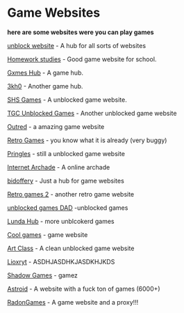 # Game Websites

**here are some websites were you can play games**

[unblock website](https://schoolizboring.github.io/Unblocked-Websites/index.html) - A hub for all sorts of websites

[Homework studies](https://sites.google.com/view/homework-studies) - Good game website for school.

[Gxmes Hub](https://binary-pumpkin.github.io/Game-hub/) - A game hub.

[3kh0](https://binary-pumpkin.github.io/echo/) - Another game hub.

[SHS Games](binary-pumpkin.github.io/gxme-hub/) - A unblocked game website.

[TGC Unblocked Games](https://tgcofficial.github.io/games/) - Another unblocked game website

[Outred](https://outred.org/) - a amazing game website

[Retro Games](https://binary-pumpkin.github.io/retrogames.github.io/games/) - you know what it is already (very buggy)

[Pringles](https://ellieeet123.github.io/) - still a unblocked game website

[Internet Archade](https://archive.org/details/internetarcade) - A online archade

[bidoffery](https://bidoofery.github.io/) - Just a hub for game websites

[Retro games 2](https://theooofficial.github.io/myRETROGAMES/) - another retro game website

[unblocked games DAD](https://sites.google.com/view/unbl0cked-gxmes-dad/home) -unblocked games

[Lunda Hub](https://sites.google.com/view/lunahub) - more unblcokerd games

[Cool games](https://a17kegher.wixsite.com/cool-games) - game website

[Art Class](https://sites.google.com/view/artclass-site/home?authuser=0) - A clean unblocked game website

[Lioxryt](https://lioxrytbackup.github.io/) - ASDHJASDHKJASDKHJKDS

[Shadow Games](https://binary-pumpkin.github.io/shadowgames/) - gamez

[Astroid](https://astroidv2.vyper.group/) - A website with a fuck ton of games (6000+)

[RadonGames](https://rdg.scythx.cf/) - A game website and a proxy!!!
